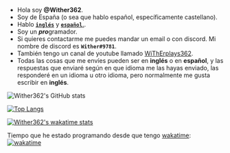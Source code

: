 - Hola soy **@Wither362**.
- Soy de España (o sea que hablo español, específicamente castellano).
- Hablo [**`inglés`**](https://github.com/Wither362/Wither362/tree/main) y [**`español`**.](https://github.com/Wither362/Wither362/tree/Espa%C3%B1ol).
- Soy un ***pro***gramador.
- Si quieres contactarme me puedes mandar un email o con discord. Mi nombre de discord es **`Wither#9781`**.
- También tengo un canal de youtube llamado [WiThErplays362](https://www.youtube.com/channel/UCsVr-qBLxT0uSWH037BmlHw).
- Todas las cosas que me envíes pueden ser en **inglés** o en **español**, y las respuestas que enviaré según en que idioma me las hayas enviado, las responderé en un idioma u otro idioma, pero normalmente me gusta escribir en **inglés**.

![Wither362's GitHub stats](https://github-readme-stats.vercel.app/api?username=Wither362&show_icons=true&theme=aura&locale=es)

[![Top Langs](https://github-readme-stats.vercel.app/api/top-langs/?username=Wither362&theme=aura&langs_count=10&locale=es)](https://github.com/anuraghazra/github-readme-stats)

[![Wither362's wakatime stats](https://github-readme-stats.vercel.app/api/wakatime?username=Wither362&theme=aura&locale=es)](https://github.com/anuraghazra/github-readme-stats)

Tiempo que he estado programando desde que tengo [wakatime](https://wakatime.com): [![wakatime](https://wakatime.com/badge/user/794e428c-35bd-4d93-8f0f-8b7a40bdacd9.svg)](https://wakatime.com/@794e428c-35bd-4d93-8f0f-8b7a40bdacd9)
<!---
Wither362/Wither362 is a ✨ special ✨ repository because its `README.md` (this file) appears on your GitHub profile.
You can click the Preview link to take a look at your changes.
--->
